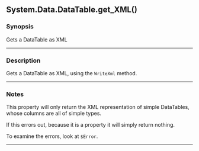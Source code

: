 System.Data.DataTable.get_XML()
-------------------------------

### Synopsis
Gets a DataTable as XML

---

### Description

Gets a DataTable as XML, using the `WriteXml` method.

---

### Notes
This property will only return the XML representation of simple DataTables, whose columns are all of simple types.

If this errors out, because it is a property it will simply return nothing.

To examine the errors, look at `$Error`.

---
